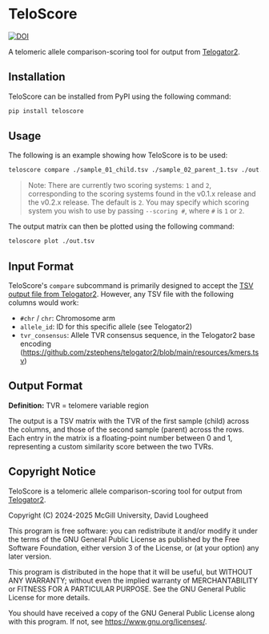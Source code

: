 # TeloScore

[![DOI](https://zenodo.org/badge/DOI/10.5281/zenodo.14984162.svg)](https://doi.org/10.5281/zenodo.14984162)

A telomeric allele comparison-scoring tool for output from [Telogator2](https://github.com/zstephens/telogator2).


## Installation

TeloScore can be installed from PyPI using the following command:

```bash
pip install teloscore
```


## Usage

The following is an example showing how TeloScore is to be used:

```bash
teloscore compare ./sample_01_child.tsv ./sample_02_parent_1.tsv ./out.tsv
```

> Note: There are currently two scoring systems: `1` and `2`, corresponding 
> to the scoring systems found in the v0.1.x release and the v0.2.x release.
> The default is `2`. You may specify which scoring system you wish to use
> by passing `--scoring #`, where `#` is `1` or `2`.

The output matrix can then be plotted using the following command:

```bash
teloscore plot ./out.tsv
```


## Input Format

TeloScore's `compare` subcommand is primarily designed to accept the 
[TSV output file from Telogator2](https://github.com/zstephens/telogator2?tab=readme-ov-file#output-files).
However, any TSV file with the following columns would work:

* `#chr` / `chr`: Chromosome arm
* `allele_id`: ID for this specific allele (see Telogator2)
* `tvr_consensus`: Allele TVR consensus sequence, in the Telogator2 base encoding 
  (https://github.com/zstephens/telogator2/blob/main/resources/kmers.tsv)


## Output Format

**Definition:** TVR = telomere variable region

The output is a TSV matrix with the TVR of the first sample (child) across the 
columns, and those of the second sample (parent) across the rows. Each entry in
the matrix is a floating-point number between 0 and 1, representing a custom 
similarity score between the two TVRs.


## Copyright Notice

TeloScore is a telomeric allele comparison-scoring tool for output from 
[Telogator2](https://github.com/zstephens/telogator2).

Copyright (C) 2024-2025  McGill University, David Lougheed

This program is free software: you can redistribute it and/or modify
it under the terms of the GNU General Public License as published by
the Free Software Foundation, either version 3 of the License, or
(at your option) any later version.

This program is distributed in the hope that it will be useful,
but WITHOUT ANY WARRANTY; without even the implied warranty of
MERCHANTABILITY or FITNESS FOR A PARTICULAR PURPOSE.  See the
GNU General Public License for more details.

You should have received a copy of the GNU General Public License
along with this program.  If not, see <https://www.gnu.org/licenses/>.
